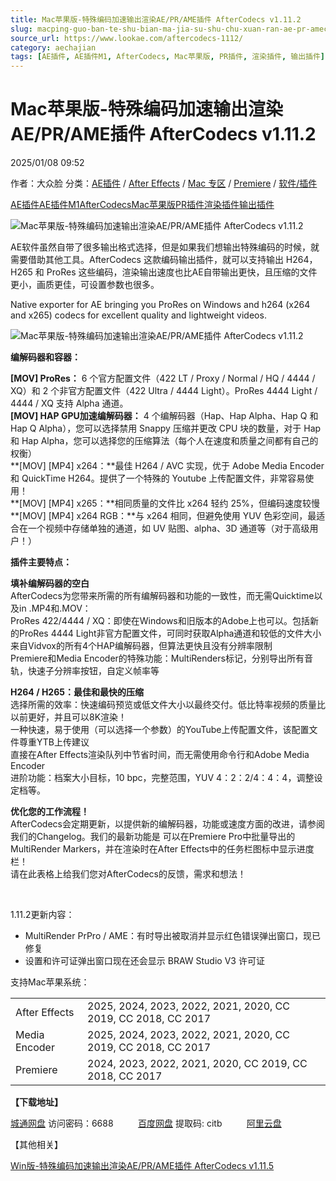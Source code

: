```yaml
---
title: Mac苹果版-特殊编码加速输出渲染AE/PR/AME插件 AfterCodecs v1.11.2
slug: macping-guo-ban-te-shu-bian-ma-jia-su-shu-chu-xuan-ran-ae-pr-amecha-jian-aftercodecs-v1-11-2
source_url: https://www.lookae.com/aftercodecs-1112/
category: aechajian
tags: [AE插件, AE插件M1, AfterCodecs, Mac苹果版, PR插件, 渲染插件, 输出插件]
---
```

# Mac苹果版-特殊编码加速输出渲染AE/PR/AME插件 AfterCodecs v1.11.2

2025/01/08 09:52

作者：大众脸
分类：[AE插件](https://www.lookae.com/after-effects/aechajian/) / [After Effects](https://www.lookae.com/after-effects/) / [Mac 专区](https://www.lookae.com/mac-osx/) / [Premiere](https://www.lookae.com/qitarjcj/premierezy/) / [软件/插件](https://www.lookae.com/qitarjcj/)

[AE插件](https://www.lookae.com/tag/ae%e6%8f%92%e4%bb%b6/)[AE插件M1](https://www.lookae.com/tag/aem1/)[AfterCodecs](https://www.lookae.com/tag/aftercodecs/)[Mac苹果版](https://www.lookae.com/tag/mac%e8%8b%b9%e6%9e%9c%e7%89%88/)[PR插件](https://www.lookae.com/tag/pr%e6%8f%92%e4%bb%b6/)[渲染插件](https://www.lookae.com/tag/%e6%b8%b2%e6%9f%93%e6%8f%92%e4%bb%b6/)[输出插件](https://www.lookae.com/tag/%e8%be%93%e5%87%ba%e6%8f%92%e4%bb%b6/)

![Mac苹果版-特殊编码加速输出渲染AE/PR/AME插件 AfterCodecs v1.11.2](https://www.lookae.com/wp-content/uploads/2017/05/AfterCodecs-.jpg "Mac苹果版-特殊编码加速输出渲染AE/PR/AME插件 AfterCodecs v1.11.2-LookAE.com")

AE软件虽然自带了很多输出格式选择，但是如果我们想输出特殊编码的时候，就需要借助其他工具。AfterCodecs 这款编码输出插件，就可以支持输出 H264，H265 和 ProRes 这些编码，渲染输出速度也比AE自带输出更快，且压缩的文件更小，画质更佳，可设置参数也很多。

Native exporter for AE bringing you ProRes on Windows and h264 (x264 and x265) codecs for excellent quality and lightweight videos.

![Mac苹果版-特殊编码加速输出渲染AE/PR/AME插件 AfterCodecs v1.11.2](https://img.alicdn.com/imgextra/i3/705956171/O1CN01v4IRSZ1vSMh8UslDY_!!705956171.gif "Mac苹果版-特殊编码加速输出渲染AE/PR/AME插件 AfterCodecs v1.11.2-LookAE.com")

**编解码器和容器：**

**[MOV] ProRes：** 6 个官方配置文件（422 LT / Proxy / Normal / HQ / 4444 / XQ）和 2 个非官方配置文件（422 Ultra / 4444 Light）。ProRes 4444 Light / 4444 / XQ 支持 Alpha 通道。  
**[MOV] HAP GPU加速编解码器：** 4 个编解码器（Hap、Hap Alpha、Hap Q 和 Hap Q Alpha），您可以选择禁用 Snappy 压缩并更改 CPU 块的数量，对于 Hap 和 Hap Alpha，您可以选择您的压缩算法（每个人在速度和质量之间都有自己的权衡）  
**[MOV] [MP4] x264：**最佳 H264 / AVC 实现，优于 Adob​​e Media Encoder 和 QuickTime H264。提供了一个特殊的 Youtube 上传配置文件，非常容易使用！  
**[MOV] [MP4] x265：**相同质量的文件比 x264 轻约 25%，但编码速度较慢  
**[MOV] [MP4] x264 RGB：**与 x264 相同，但避免使用 YUV 色彩空间，最适合在一个视频中存储单独的通道，如 UV 贴图、alpha、3D 通道等（对于高级用户！）

**插件主要特点：**

**填补编解码器的空白**  
AfterCodecs为您带来所需的所有编解码器和功能的一致性，而无需Quicktime以及in .MP4和.MOV：  
ProRes 422/4444 / XQ：即使在Windows和旧版本的Adobe上也可以。包括新的ProRes 4444 Light非官方配置文件，可同时获取Alpha通道和较低的文件大小  
来自Vidvox的所有4个HAP编解码器，但算法更快且没有分辨率限制  
Premiere和Media Encoder的特殊功能：MultiRenders标记，分别导出所有音轨，快速子分辨率按钮，自定义帧率等

**H264 / H265：最佳和最快的压缩**  
选择所需的效率：快速编码预览或低文件大小以最终交付。低比特率视频的质量比以前更好，并且可以8K渲染！  
一种快速，易于使用（可以选择一个参数）的YouTube上传配置文件，该配置文件尊重YTB上传建议  
直接在After Effects渲染队列中节省时间，而无需使用命令行和Adobe Media Encoder  
进阶功能：档案大小目标，10 bpc，完整范围，YUV 4：2：2/4：4：4，调整设定档等。

**优化您的工作流程！**  
AfterCodecs会定期更新，以提供新的编解码器，功能或速度方面的改进，请参阅我们的Changelog。我们的最新功能是 可以在Premiere Pro中批量导出的MultiRender Markers，并在渲染时在After Effects中的任务栏图标中显示进度栏！  
请在此表格上给我们您对AfterCodecs的反馈，需求和想法！

[﻿﻿﻿](https://cloud.video.taobao.com//play/u/705956171/p/1/e/6/t/1/279401540070.mp4)

1.11.2更新内容：

* MultiRender PrPro / AME：有时导出被取消并显示红色错误弹出窗口，现已修复
* 设置和许可证弹出窗口现在还会显示 BRAW Studio V3 许可证

支持Mac苹果系统：

|  |  |
| --- | --- |
| After Effects | 2025, 2024, 2023, 2022, 2021, 2020, CC 2019, CC 2018, CC 2017 |
| Media Encoder | 2025, 2024, 2023, 2022, 2021, 2020, CC 2019, CC 2018, CC 2017 |
| Premiere | 2024, 2023, 2022, 2021, 2020, CC 2019, CC 2018, CC 2017 |

**【下载地址】**

[城通网盘](https://url70.ctfile.com/f/2827370-1444931837-16f266?p=4431) 访问密码：6688          [百度网盘](https://pan.baidu.com/s/1a1-6jROAv-XwNmkEKsM4ag?pwd=citb) 提取码: citb          [阿里云盘](https://www.alipan.com/s/ZqxTvFctazb)

【其他相关】

[Win版-特殊编码加速输出渲染AE/PR/AME插件 AfterCodecs v1.11.5](https://www.lookae.com/autocroma-202410/)

